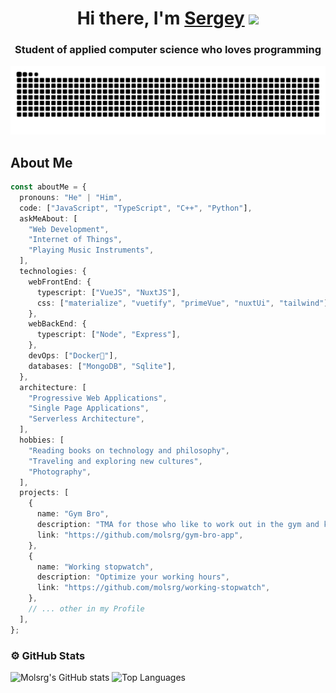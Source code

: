 
<h1 align="center">Hi there, I'm <a href="https://t.me/molsrg" target="_blank">Sergey</a> 
<img src="https://github.com/blackcater/blackcater/raw/main/images/Hi.gif" height="32"/></h1>
<h3 align="center">Student of applied computer science who loves programming</h3>

<picture>
  <source media="(prefers-color-scheme: dark)" srcset="https://raw.githubusercontent.com/molsrg/molsrg/output/github-contribution-grid-snake-dark.svg">
  <source media="(prefers-color-scheme: light)" srcset="https://raw.githubusercontent.com/molsrg/molsrg/output/github-contribution-grid-snake.svg">
  <img alt="github contribution grid snake animation" src="https://raw.githubusercontent.com/molsrg/molsrg/output/github-contribution-grid-snake.svg">
</picture>


<h2> About Me</h2>   

```typescript
const aboutMe = {
  pronouns: "He" | "Him",
  code: ["JavaScript", "TypeScript", "C++", "Python"],
  askMeAbout: [
    "Web Development",
    "Internet of Things",
    "Playing Music Instruments",
  ],
  technologies: {
    webFrontEnd: {
      typescript: ["VueJS", "NuxtJS"],
      css: ["materialize", "vuetify", "primeVue", "nuxtUi", "tailwind"],
    },
    webBackEnd: {
      typescript: ["Node", "Express"],
    },
    devOps: ["Docker🐳"],
    databases: ["MongoDB", "Sqlite"],
  },
  architecture: [
    "Progressive Web Applications",
    "Single Page Applications",
    "Serverless Architecture",
  ],
  hobbies: [
    "Reading books on technology and philosophy",
    "Traveling and exploring new cultures",
    "Photography",
  ],
  projects: [
    {
      name: "Gym Bro",
      description: "TMA for those who like to work out in the gym and keep track of workouts",
      link: "https://github.com/molsrg/gym-bro-app",
    },
    {
      name: "Working stopwatch",
      description: "Optimize your working hours",
      link: "https://github.com/molsrg/working-stopwatch",
    },
    // ... other in my Profile
  ],
};
```

### ⚙️ GitHub Stats
![Molsrg's GitHub stats](https://github-readme-streak-stats.herokuapp.com?user=molsrg&theme=dark)
![Top Languages](https://github-readme-stats.vercel.app/api?username=molsrg&show_icons=true&theme=dark)

